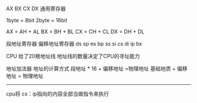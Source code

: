 AX BX CX DX 通用寄存器


1byte = 8bit
2byte = 16bit

AX = AH + AL
BX = BH + BL
CX = CH + CL
DX = DH + DL


段地址寄存器  偏移地址寄存器
ds              sp
es              bp
ss              si
cs              di
                ip
                bx



CPU 给了20根地址线
地址线的数量决定了CPU的寻址能力

地址加法器   地址的计算方式
段地址  * 16 + 偏移地址 =物理地址
基础地质 + 偏移地址 = 物理地址

--------------------------------------------
cpu将 cs：ip指向的内容全部当做指令来执行
